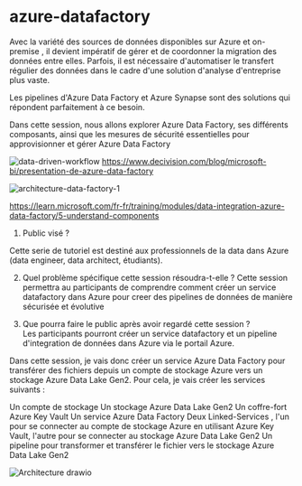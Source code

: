 # azure-datafactory

Avec la variété des sources de données disponibles sur Azure et on-premise , il devient impératif de gérer et de coordonner la migration des données entre elles.
Parfois, il est nécessaire d'automatiser le transfert régulier des données dans le cadre d'une solution d'analyse d'entreprise plus vaste.

Les pipelines d'Azure Data Factory et Azure Synapse sont des solutions qui répondent parfaitement à ce besoin.

Dans cette session, nous allons explorer Azure Data Factory, ses différents composants, ainsi que les mesures de sécurité essentielles pour approvisionner et gérer Azure Data Factory

![data-driven-workflow](https://github.com/azurecorner/azure-datafactory/assets/108787059/b955e689-f48c-4e50-a520-104aee0429d8)
https://www.decivision.com/blog/microsoft-bi/presentation-de-azure-data-factory

![architecture-data-factory-1](https://github.com/azurecorner/azure-datafactory/assets/108787059/4358f59e-e125-4be8-9ddf-f0e3e70adb75)

https://learn.microsoft.com/fr-fr/training/modules/data-integration-azure-data-factory/5-understand-components

1. Public visé ?

Cette serie de tutoriel est destiné aux  professionnels de la data dans Azure (data engineer, data architect, étudiants). 

2. Quel problème spécifique cette session résoudra-t-elle ?
Cette session  permettra au participants de comprendre comment créer un service datafactory dans Azure pour creer des pipelines de données de manière sécurisée et évolutive 

3. Que pourra faire le public après avoir regardé cette session ?	
   Les participants pourront créer un service datafactory et un pipeline d'integration de données dans Azure via le portail Azure.

Dans cette session, je vais donc créer un service Azure Data Factory pour transférer des fichiers depuis un compte de stockage Azure vers un stockage Azure Data Lake Gen2. Pour cela, je vais créer les services suivants :

Un compte de stockage
Un stockage Azure Data Lake Gen2
Un coffre-fort Azure Key Vault
Un service Azure Data Factory
Deux Linked-Services , l'un pour se connecter au compte de stockage Azure en utilisant Azure Key Vault, l'autre pour se connecter au stockage Azure Data Lake Gen2
Un pipeline pour transformer et transférer le fichier vers le stockage Azure Data Lake Gen2

![Architecture drawio](https://github.com/azurecorner/azure-datafactory/assets/108787059/8ec2cdcd-014c-4164-86c9-05bfa89d795e)




 
